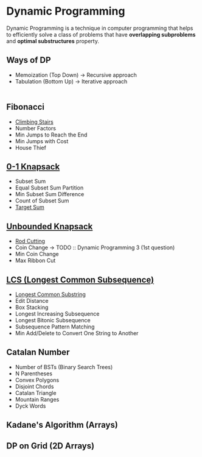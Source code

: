 # Dynamic Programming
Dynamic Programming is a technique in computer programming that helps to efficiently solve a class of problems that have <b>overlapping subproblems</b> and <b>optimal substructures</b> property.

## Ways of DP
* Memoization (Top Down) -> Recursive approach
* Tabulation (Bottom Up) -> Iterative approach
<br><br>


## Fibonacci
* [Climbing Stairs](climbingStairs.md)
* Number Factors
* Min Jumps to Reach the End
* Min Jumps with Cost
* House Thief

## [0-1 Knapsack](knapsack.md)
* Subset Sum
* Equal Subset Sum Partition
* Min Subset Sum Difference
* Count of Subset Sum
* [Target Sum](targetSum.md)

## [Unbounded Knapsack](unboundedKnapsack.md)
* [Rod Cutting](rodCutting.md)
* Coin Change -> TODO :: Dynamic Programming 3 (1st question)
* Min Coin Change
* Max Ribbon Cut

## [LCS (Longest Common Subsequence)](lcs.md)
* [Longest Common Substring](longestCommonSubstring.md)
* Edit Distance
* Box Stacking
* Longest Increasing Subsequence
* Longest Bitonic Subsequence
* Subsequence Pattern Matching
* Min Add/Delete to Convert One String to Another

## Catalan Number
* Number of BSTs (Binary Search Trees)
* N Parentheses
* Convex Polygons
* Disjoint Chords
* Catalan Triangle
* Mountain Ranges
* Dyck Words

## Kadane's Algorithm (Arrays)

## DP on Grid (2D Arrays)